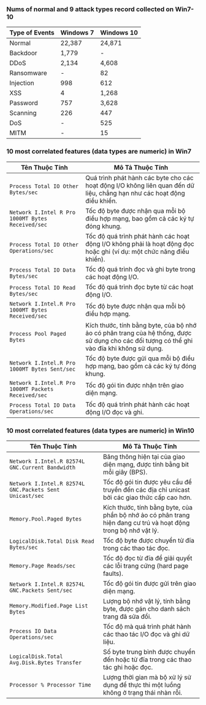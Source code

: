 ### Nums of normal and 9 attack types record collected on Win7-10 

| Type of Events | Windows 7 | Windows 10 |
|----------------|-----------|------------|
| Normal         | 22,387    | 24,871     |
| Backdoor       | 1,779     | -          |
| DDoS           | 2,134     | 4,608      |
| Ransomware     | -         | 82         |
| Injection      | 998       | 612        |
| XSS            | 4         | 1,268      |
| Password       | 757       | 3,628      |
| Scanning       | 226       | 447        |
| DoS            | -         | 525        |
| MITM           | -         | 15         |
### 10 most correlated features (data types are numeric) in Win7
| Tên Thuộc Tính                                      | Mô Tả Thuộc Tính                                                                                                                           |
| --------------------------------------------------- | ------------------------------------------------------------------------------------------------------------------------------------------ |
| `Process Total IO Other Bytes/sec`                  | Quá trình phát hành các byte cho các hoạt động I/O không liên quan đến dữ liệu, chẳng hạn như các hoạt động điều khiển.                    |
| `Network I.Intel R Pro 1000MT Bytes Received/sec`   | Tốc độ byte được nhận qua mỗi bộ điều hợp mạng, bao gồm cả các ký tự đóng khung.                                                           |
| `Process Total IO Other Operations/sec`             | Tốc độ quá trình phát hành các hoạt động I/O không phải là hoạt động đọc hoặc ghi (ví dụ: một chức năng điều khiển).                       |
| `Process Total IO Data Bytes/sec`                   | Tốc độ quá trình đọc và ghi byte trong các hoạt động I/O.                                                                                  |
| `Process Total IO Read Bytes/sec`                   | Tốc độ quá trình đọc byte từ các hoạt động I/O.                                                                                            |
| `Network I.Intel.R Pro 1000MT Bytes Received/sec`   | Tốc độ byte được nhận qua mỗi bộ điều hợp mạng.                                                                                            |
| `Process Pool Paged Bytes`                          | Kích thước, tính bằng byte, của bộ nhớ ảo có phân trang của hệ thống, được sử dụng cho các đối tượng có thể ghi vào đĩa khi không sử dụng. |
| `Network I.Intel.R Pro 1000MT Bytes Sent/sec`       | Tốc độ byte được gửi qua mỗi bộ điều hợp mạng, bao gồm cả các ký tự đóng khung.                                                            |
| `Network I.Intel.R Pro 1000MT Packets Received/sec` | Tốc độ gói tin được nhận trên giao diện mạng.                                                                                              |
| `Process Total IO Data Operations/sec`              | Tốc độ quá trình phát hành các hoạt động I/O đọc và ghi.                                                                                   |
### 10 most correlated features (data types are numeric) in Win10
| Tên Thuộc Tính                                          | Mô Tả Thuộc Tính                                                                                                |
| ------------------------------------------------------- | --------------------------------------------------------------------------------------------------------------- |
| `Network I.Intel.R 82574L GNC.Current Bandwidth`        | Băng thông hiện tại của giao diện mạng, được tính bằng bit mỗi giây (BPS).                                      |
| `Network I.Intel.R 82574L GNC.Packets Sent Unicast/sec` | Tốc độ gói tin được yêu cầu để truyền đến các địa chỉ unicast bởi các giao thức cấp cao hơn.                    |
| `Memory.Pool.Paged Bytes`                               | Kích thước, tính bằng byte, của phần bộ nhớ ảo có phân trang hiện đang cư trú và hoạt động trong bộ nhớ vật lý. |
| `LogicalDisk.Total Disk Read Bytes/sec`                 | Tốc độ byte được chuyển từ đĩa trong các thao tác đọc.                                                          |
| `Memory.Page Reads/sec`                                 | Tốc độ đọc từ đĩa để giải quyết các lỗi trang cứng (hard page faults).                                          |
| `Network I.Intel.R 82574L GNC.Packets Sent/sec`         | Tốc độ gói tin được gửi trên giao diện mạng.                                                                    |
| `Memory.Modified.Page List Bytes`                       | Lượng bộ nhớ vật lý, tính bằng byte, được gán cho danh sách trang đã sửa đổi.                                   |
| `Process IO Data Operations/sec`                        | Tốc độ mà quá trình phát hành các thao tác I/O đọc và ghi dữ liệu.                                              |
| `LogicalDisk.Total Avg.Disk.Bytes Transfer`             | Số byte trung bình được chuyển đến hoặc từ đĩa trong các thao tác ghi hoặc đọc.                                 |
| `Processor % Processor Time`                            | Lượng thời gian mà bộ xử lý sử dụng để thực thi một luồng không ở trạng thái nhàn rỗi.                          |

